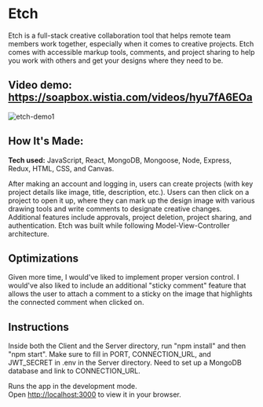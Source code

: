 # Etch
Etch is a full-stack creative collaboration tool that helps remote team members work together, especially when it comes to creative projects. Etch comes with accessible markup tools, comments, and project sharing to help you work with others and get your designs where they need to be.

## Video demo: https://soapbox.wistia.com/videos/hyu7fA6EOa

![etch-demo1](https://user-images.githubusercontent.com/92285612/197204683-9c9ea961-e0d6-4edb-a41d-3b5a3bb902a1.gif)

<!-- **Link to project:**  -->

## How It's Made:

**Tech used:** JavaScript, React, MongoDB, Mongoose, Node, Express, Redux, HTML, CSS, and Canvas.

After making an account and logging in, users can create projects (with key project details like image, title, description, etc.). Users can then click on a project to open it up, where they can mark up the design image with various drawing tools and write comments to designate creative changes. Additional features include approvals, project deletion, project sharing, and authentication. Etch was built while following Model-View-Controller architecture.

## Optimizations

Given more time, I would've liked to implement proper version control. I would've also liked to include an additional "sticky comment" feature that allows the user to attach a comment to a sticky on the image that highlights the connected comment when clicked on.

## Instructions

Inside both the Client and the Server directory, run "npm install" and then "npm start".
Make sure to fill in PORT, CONNECTION_URL, and JWT_SECRET in .env in the Server directory. Need to set up a MongoDB database and link to CONNECTION_URL.

Runs the app in the development mode.\
Open [http://localhost:3000](http://localhost:3000) to view it in your browser. 
